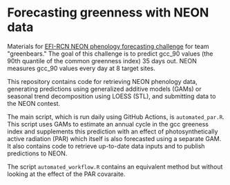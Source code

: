 # Forecasting greenness with NEON data

Materials for [EFI-RCN NEON phenology forecasting challenge](https://ecoforecast.org/efi-rcn-forecast-challenges/) for team "greenbears." The goal of this challenge is to predict gcc_90 values (the 90th quantile of the common greenness index) 35 days out. NEON measures gcc_90 values every day at 8 target sites.

This repository contains code for retrieving NEON phenology data, generating predictions using generalized additive models (GAMs) or seasonal trend decomposition using LOESS (STL), and submitting data to the NEON contest.

The main script, which is run daily using GitHub Actions, is `automated_par.R`. This script uses GAMs to estimate an annual cycle in the gcc greeness index and supplements this prediction with an effect of photosynthetically active radiation (PAR) which itself is also forecasted using a separate GAM. It also contains code to retrieve up-to-date data inputs and to publish predictions to NEON.

The script `automated_workflow.R` contains an equivalent method but without looking at the effect of the PAR covaraite.




